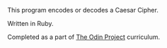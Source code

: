 This program encodes or decodes a Caesar Cipher. 

Written in Ruby.

Completed as a part of <a href="https://www.theodinproject.com/dashboard">The Odin Project</a> curriculum. 